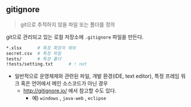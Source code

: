 ## gitignore

> git으로 추적하지 않을 파일 또는 폴더를 정의

git으로 관리되고 있는 로컬 저장소에 `.gitignore` 파일을 만든다.

```bash
*.xlsx  	# 특정 확장자 제외
secret.csv 	# 특정 파일
tests/ 		# 특정 폴더
!tests/setting.txt		# ! not
```

* 일반적으로 운영체제와 관련된 파일, 개발 환경(IDE, text editor), 특정 프레임 워크 혹은 언어에서 메인 소스코드가 아닌 경우
  * http://gitignore.io/ 에서 참고할 수도 있다.
    * 예) `windows` , `java-web` , `eclipse` 

